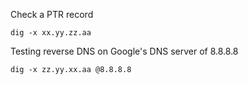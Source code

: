 Check a PTR record 
```
dig -x xx.yy.zz.aa
```
Testing reverse DNS on Google's DNS server of 8.8.8.8
```
dig -x zz.yy.xx.aa @8.8.8.8
```
